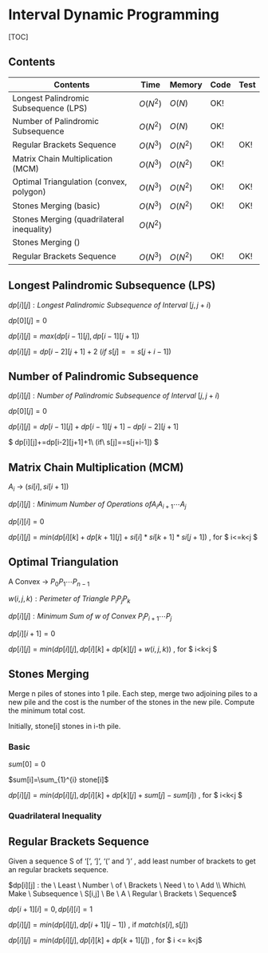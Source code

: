 # Interval Dynamic Programming



[TOC]



## Contents

| Contents                                  | Time     | Memory   | Code | Test |
| ----------------------------------------- | -------- | -------- | ---- | ---- |
| Longest Palindromic Subsequence (LPS)     | $O(N^2)$ | $O(N)$   | OK!  |      |
| Number of Palindromic Subsequence         | $O(N^2)$ | $O(N)$   | OK!  |      |
| Regular Brackets Sequence                 | $O(N^3)$ | $O(N^2)$ | OK!  | OK!  |
| Matrix Chain Multiplication (MCM)         | $O(N^3)$ | $O(N^2)$ | OK!  |      |
| Optimal Triangulation (convex, polygon)   | $O(N^3)$ | $O(N^2)$ | OK!  | OK!  |
| Stones Merging (basic)                    | $O(N^3)$ | $O(N^2)$ | OK!  | OK!  |
| Stones Merging (quadrilateral inequality) | $O(N^2)$ |          |      |      |
| Stones Merging ()                         |          |          |      |      |
| Regular Brackets Sequence                 | $O(N^3)$ | $O(N^2)$ | OK!  | OK!  |



## Longest Palindromic Subsequence (LPS)

$dp[i][j]: Longest\ Palindromic\ Subsequence\ of\ Interval\ [j,j+i)$

$dp[0][j]=0$

$dp[i][j]=max(dp[i-1][j],dp[i-1][j+1])$

$dp[i][j]=dp[i-2][j+1]+2\ (if\ s[j]==s[j+i-1])$



## Number of Palindromic Subsequence

$dp[i][j]: Number\ of\ Palindromic\ Subsequence\ of\ Interval\ [j,j+i)$

$dp[0][j]=0$

$dp[i][j]=dp[i-1][j]+dp[i-1][j+1]-dp[i-2][j+1]$

$ dp[i][j]+=dp[i-2][j+1]+1\ (if\ s[j]==s[j+i-1]) $



## Matrix Chain Multiplication (MCM)

$A_i$ -> $(si[i],si[i+1])$

$dp[i][j] : Minimum \ Number \ of \ Operations \  of A_i A_{i+1} \cdots A_{j}$

$dp[i][i]=0$

$dp[i][j]=min(dp[i][k]+dp[k+1][j]+si[i]*si[k+1]*si[j+1])$ , for $ i<=k<j $



## Optimal Triangulation

A Convex -> $P_0 P_{1} \cdots P_{n-1}$

$w(i,j,k) : Perimeter \ of \ Triangle \ P_{i} P_{j} P_{k}$

$dp[i][j] : Minimum \ Sum \ of \ w \ of \ Convex \ P_i P_{i+1} \cdots P_{j}$

$dp[i][i+1]=0$

$dp[i][j]=min(dp[i][j],dp[i][k]+dp[k][j]+w(i,j,k))$ , for $ i<k<j $



## Stones Merging 

Merge n piles of stones into 1 pile. Each step, merge two adjoining piles to a new pile and the cost is the number of the stones in the new pile. Compute the minimum total cost.

Initially, stone[i] stones in i-th pile.

### Basic

$sum[0]=0$

$sum[i]=\sum_{1}^{i} stone[i]$

$dp[i][j]=min(dp[i][j],dp[i][k]+dp[k][j]+sum[j]-sum[i])$ , for $ i<k<j $



### Quadrilateral Inequality





## Regular Brackets Sequence

Given a sequence S of ‘[’, ‘]’, ‘(’ and ‘)’ , add least number of brackets to get an regular brackets sequence.

$dp[i][j] : the \ Least \ Number \ of \ Brackets \ Need \ to \ Add \\ Which\ Make \ Subsequence \ S[i,j] \ Be \ A \ Regular \ Brackets \ Sequence$

$dp[i+1][i]=0,dp[i][i]=1$

$dp[i][j]=min(dp[i][j],dp[i+1][j-1])$ , if $match(s[i],s[j])$

$dp[i][j]=min(dp[i][j],dp[i][k]+dp[k+1][j])$ , for $ i <= k<j$

